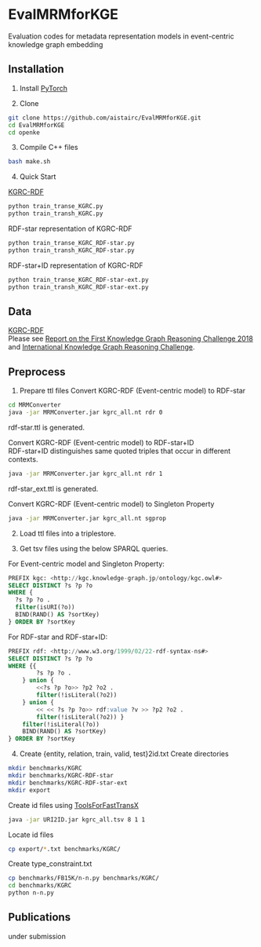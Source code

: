 # EvalMRMforKGE
Evaluation codes for metadata representation models in event-centric knowledge graph embedding  

## Installation

1. Install [PyTorch](https://pytorch.org/get-started/locally/)

2. Clone
```bash
git clone https://github.com/aistairc/EvalMRMforKGE.git
cd EvalMRMforKGE
cd openke
```
3. Compile C++ files
```bash
bash make.sh
```	
4. Quick Start  

[KGRC-RDF](https://github.com/KnowledgeGraphJapan/KGRC-RDF/tree/master/2020v2)
```bash
python train_transe_KGRC.py
python train_transh_KGRC.py
```
RDF-star representation of KGRC-RDF
```bash
python train_transe_KGRC_RDF-star.py
python train_transh_KGRC_RDF-star.py
```
RDF-star+ID representation of KGRC-RDF
```bash
python train_transe_KGRC_RDF-star-ext.py
python train_transh_KGRC_RDF-star-ext.py
```

## Data
[KGRC-RDF](https://github.com/KnowledgeGraphJapan/KGRC-RDF/tree/master/2020v2)  
Please see [Report on the First Knowledge Graph Reasoning Challenge 2018](https://link.springer.com/chapter/10.1007/978-3-030-41407-8_2) and [International Knowledge Graph Reasoning Challenge](https://ikgrc.org/).

## Preprocess 

1. Prepare ttl files
Convert KGRC-RDF (Event-centric model) to RDF-star
```bash
cd MRMConverter
java -jar MRMConverter.jar kgrc_all.nt rdr 0
```
rdf-star.ttl is generated.

Convert KGRC-RDF (Event-centric model) to RDF-star+ID  
RDF-star+ID distinguishes same quoted triples that occur in different contexts.
```bash
java -jar MRMConverter.jar kgrc_all.nt rdr 1
```
rdf-star\_ext.ttl is generated.  

Convert KGRC-RDF (Event-centric model) to Singleton Property  
```bash
java -jar MRMConverter.jar kgrc_all.nt sgprop
```
2. Load ttl files into a triplestore.  

3. Get tsv files using the below SPARQL queries.

For Event-centric model and Singleton Property:
```sql
PREFIX kgc: <http://kgc.knowledge-graph.jp/ontology/kgc.owl#>
SELECT DISTINCT ?s ?p ?o
WHERE {
  ?s ?p ?o .
  filter(isURI(?o))
  BIND(RAND() AS ?sortKey)
} ORDER BY ?sortKey
```

For RDF-star and RDF-star+ID:
```sql
PREFIX rdf: <http://www.w3.org/1999/02/22-rdf-syntax-ns#>
SELECT DISTINCT ?s ?p ?o
WHERE {{
        ?s ?p ?o .
    } union {
        <<?s ?p ?o>> ?p2 ?o2 .
        filter(!isLiteral(?o2))
    } union {
        << << ?s ?p ?o>> rdf:value ?v >> ?p2 ?o2 .
        filter(!isLiteral(?o2)) }
    filter(!isLiteral(?o))
    BIND(RAND() AS ?sortKey)
} ORDER BY ?sortKey
```

4. Create {entity, relation, train, valid, test}2id.txt
Create directories
```bash
mkdir benchmarks/KGRC
mkdir benchmarks/KGRC-RDF-star
mkdir benchmarks/KGRC-RDF-star-ext
mkdir export
```
Create id files using [ToolsForFastTransX](https://github.com/KnowledgeGraphJapan/KGRC-Tools/tree/master/ToolsforFastTransX)

```bash
java -jar URI2ID.jar kgrc_all.tsv 8 1 1
```
Locate id files
```bash
cp export/*.txt benchmarks/KGRC/
```
Create type\_constraint.txt
```bash
cp benchmarks/FB15K/n-n.py benchmarks/KGRC/
cd benchmarks/KGRC
python n-n.py
```
## Publications
under submission

